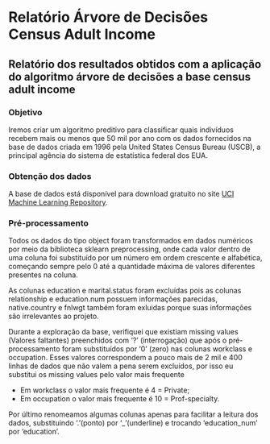 # Relatório Árvore de Decisões Census Adult Income
## Relatório dos resultados obtidos com a aplicação do algoritmo árvore de decisões a base census adult income 

### Objetivo
Iremos criar um algoritmo preditivo para classificar quais indivíduos recebem mais ou menos que 50 mil por ano com os dados fornecidos na base de dados criada em 1996 pela United States Census Bureau (USCB), a principal agência do sistema de estatística federal dos EUA.

### Obtenção dos dados
A base de dados está disponível para download gratuito no site [UCI Machine Learning Repository](https://archive.ics.uci.edu/ml/datasets/census+income).

### Pré-processamento

Todos os dados do tipo object foram transformados em dados numéricos por meio da biblioteca sklearn preprocessing, onde cada valor dentro de uma coluna foi substituído por um número em ordem crescente e alfabética, começando sempre pelo 0 até a quantidade máxima de valores diferentes presentes na coluna.

As colunas education e marital.status foram excluídas pois as colunas relationship e education.num possuem informações parecidas, native.country e fnlwgt também foram exluidas porque suas informações são irrelevantes ao projeto.

Durante a exploração da base, verifiquei que existiam missing values (Valores faltantes) preenchidos com ‘?’ (interrogação) que após o pré-processamento foram substituídos por ‘0’ (zero) nas colunas workclass e occupation. 
Esses valores correspondem a pouco mais de 2 mil e 400 linhas de dados que não valem a pena serem excluídos, por isso eu substitui os missing values pelo valor mais frequente 

* Em workclass o valor mais frequente é 4 = Private;
* Em occupation o valor mais frequente é 10 = Prof-specialty.

Por último renomeamos algumas colunas apenas para facilitar a leitura dos dados, substituindo ‘.’(ponto) por ‘_’(underline) e trocando ‘education_num’ por ‘education’.


